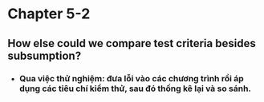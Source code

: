 # Chapter 5-2
## How else could we compare test criteria besides subsumption?
- ### Qua việc thử nghiệm: đưa lỗi vào các chương trình rồi áp dụng các tiêu chí kiểm thử, sau đó thống kê lại và so sánh.
  
